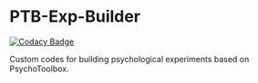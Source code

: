 # PTB-Exp-Builder

[![Codacy Badge](https://api.codacy.com/project/badge/Grade/b4b9ec7263a747ee9a84d6751158206e)](https://app.codacy.com/manual/HaiyangJin/PTB-Exp-Builder?utm_source=github.com&utm_medium=referral&utm_content=HaiyangJin/PTB-Exp-Builder&utm_campaign=Badge_Grade_Dashboard)

Custom codes for building psychological experiments based on PsychoToolbox. 
